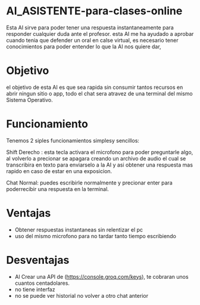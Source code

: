 # AI_ASISTENTE-para-clases-online
Esta AI sirve para poder tener una respuesta instantaneamente para responder cualquier duda ante el profesor. 
esta AI me ha ayudado a aprobar cuando tenia que defender un oral en calse virtual, es necesario tener conocimientos para poder entender lo que la AI nos quiere dar,

# Objetivo
el objetivo de esta AI es que sea rapida sin consumir tantos recursos en abrir ningun sitio o app, todo el chat sera atravez de una terminal del mismo Sistema Operativo.

# Funcionamiento
Tenemos 2 siples funcionamientos simplesy sencillos:

Shift Derecho : esta tecla activara el microfono para poder preguntarle algo, al volverlo a precionar se apagara creando un archivo de audio el cual se transcribira en texto para enviarselo a la AI y asi obtener una respuesta mas rapido en caso de estar en una exposicion.

Chat Normal: puedes escribirle normalmente y precionar enter para poderrecibir una respuesta en la terminal.

# Ventajas
* Obtener respuestas instantaneas sin relentizar el pc
* uso del mismo microfono para no tardar tanto tiempo escribiendo

# Desventajas
* Al Crear una API de (https://console.groq.com/keys), te cobraran unos cuantos centadolares.
* no tiene interfaz
* no se puede ver historial no volver a otro chat anterior
